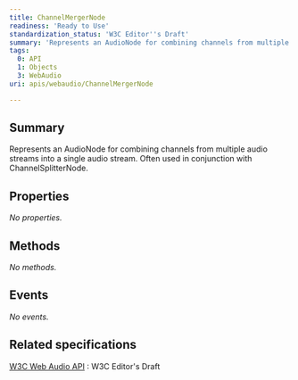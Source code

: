 ```yaml
---
title: ChannelMergerNode
readiness: 'Ready to Use'
standardization_status: 'W3C Editor''s Draft'
summary: 'Represents an AudioNode for combining channels from multiple audio streams into a single audio stream. Often used in conjunction with ChannelSplitterNode.'
tags:
  0: API
  1: Objects
  3: WebAudio
uri: apis/webaudio/ChannelMergerNode

---
```

## <span>Summary</span>

Represents an AudioNode for combining channels from multiple audio streams into a single audio stream. Often used in conjunction with ChannelSplitterNode.

## <span>Properties</span>

*No properties.*

## <span>Methods</span>

*No methods.*

## <span>Events</span>

*No events.*

## <span>Related specifications</span>

[W3C Web Audio API](http://webaudio.github.io/web-audio-api/)
:   W3C Editor's Draft
